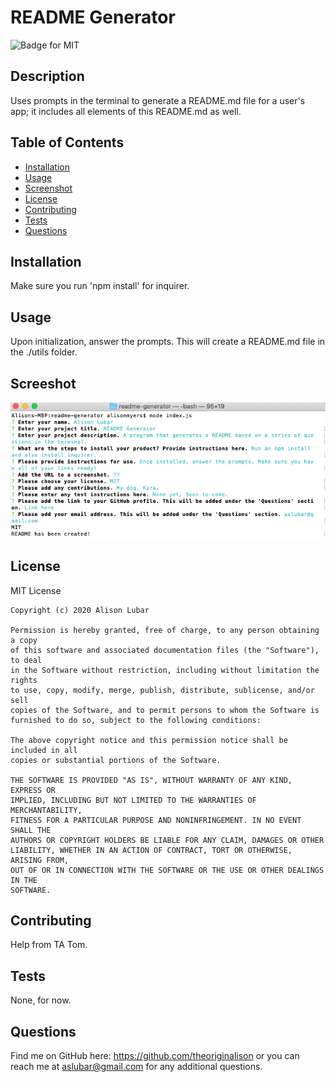 # README Generator
![Badge for MIT](https://img.shields.io/badge/license-MIT-green)

  ## Description
  Uses prompts in the terminal to generate a README.md file for a user's app; it includes all elements of this README.md as well.

  ## Table of Contents
  * [Installation](#installation)
  * [Usage](#usage)
  * [Screenshot](#screenshot)
  * [License](#license)
  * [Contributing](#contributing)
  * [Tests](#tests)
  * [Questions](#questions)
  
  ## Installation
  Make sure you run 'npm install' for inquirer.

  ## Usage
  Upon initialization, answer the prompts. This will create a README.md file in the ./utils folder. 

  ## Screeshot
  ![Screenshot of terminal asking prompts](./utils/README-terminal-screenshot.png)

  ## License
  MIT License

    Copyright (c) 2020 Alison Lubar
    
    Permission is hereby granted, free of charge, to any person obtaining a copy
    of this software and associated documentation files (the "Software"), to deal
    in the Software without restriction, including without limitation the rights
    to use, copy, modify, merge, publish, distribute, sublicense, and/or sell
    copies of the Software, and to permit persons to whom the Software is
    furnished to do so, subject to the following conditions:
    
    The above copyright notice and this permission notice shall be included in all
    copies or substantial portions of the Software.
    
    THE SOFTWARE IS PROVIDED "AS IS", WITHOUT WARRANTY OF ANY KIND, EXPRESS OR
    IMPLIED, INCLUDING BUT NOT LIMITED TO THE WARRANTIES OF MERCHANTABILITY,
    FITNESS FOR A PARTICULAR PURPOSE AND NONINFRINGEMENT. IN NO EVENT SHALL THE
    AUTHORS OR COPYRIGHT HOLDERS BE LIABLE FOR ANY CLAIM, DAMAGES OR OTHER
    LIABILITY, WHETHER IN AN ACTION OF CONTRACT, TORT OR OTHERWISE, ARISING FROM,
    OUT OF OR IN CONNECTION WITH THE SOFTWARE OR THE USE OR OTHER DEALINGS IN THE
    SOFTWARE.

  ## Contributing
  Help from TA Tom.

  ## Tests
  None, for now.

  ## Questions
  Find me on GitHub here: https://github.com/theoriginalison
  or you can reach me at aslubar@gmail.com for any additional questions.

